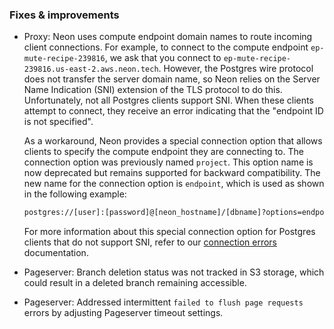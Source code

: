 ### Fixes & improvements

- Proxy: Neon uses compute endpoint domain names to route incoming client connections. For example, to connect to the compute endpoint `ep-mute-recipe-239816`, we ask that you connect to `ep-mute-recipe-239816.us-east-2.aws.neon.tech`. However, the Postgres wire protocol does not transfer the server domain name, so Neon relies on the Server Name Indication (SNI) extension of the TLS protocol to do this. Unfortunately, not all Postgres clients support SNI. When these clients attempt to connect, they receive an error indicating that the "endpoint ID is not specified".

  As a workaround, Neon provides a special connection option that allows clients to specify the compute endpoint they are connecting to. The connection option was previously named `project`. This option name is now deprecated but remains supported for backward compatibility. The new name for the connection option is `endpoint`, which is used as shown in the following example:

   <CodeBlock shouldWrap>

  ```txt
  postgres://[user]:[password]@[neon_hostname]/[dbname]?options=endpoint%3Dep-mute-recipe-239816
  ```

   </CodeBlock>

  For more information about this special connection option for Postgres clients that do not support SNI, refer to our [connection errors](/docs/connect/connection-errors) documentation.
- Pageserver: Branch deletion status was not tracked in S3 storage, which could result in a deleted branch remaining accessible.
- Pageserver: Addressed intermittent `failed to flush page requests` errors by adjusting Pageserver timeout settings.
